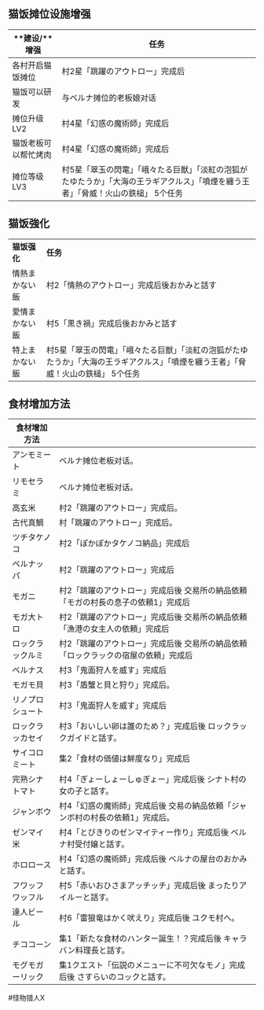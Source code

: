 ## 猫饭摊位设施增强

| **建设/****增强**    | **任务**                                                     |
| -------------------- | ------------------------------------------------------------ |
| 各村开启猫饭摊位     | 村2星「跳躍のアウトロー」完成后                              |
| 猫饭可以研发         | 与ベルナ摊位的老板娘对话                                     |
| 摊位升级LV2          | 村4星「幻惑の魔術師」完成后                                  |
| 猫饭老板可以帮忙烤肉 | 村4星「幻惑の魔術師」完成后                                  |
| 摊位等级LV3          | 村5星「翠玉の閃電」「峨々たる巨獣」「淡紅の泡狐がたゆたうか」「大海の王ラギアクルス」「噴煙を纏う王者」「脅威！火山の鉄槌」 5个任务 |

## 猫饭強化

|                |                                                              |
| -------------- | ------------------------------------------------------------ |
| **猫饭强化**   | **任务**                                                     |
| 情熱まかない飯 | 村2「情熱のアウトロー」完成后後おかみと話す                  |
| 愛情まかない飯 | 村5「黒き禍」完成后後おかみと話す                            |
| 特上まかない飯 | 村5星「翠玉の閃電」「峨々たる巨獣」「淡紅の泡狐がたゆたうか」「大海の王ラギアクルス」「噴煙を纏う王者」「脅威！火山の鉄槌」 5个任务 |

##  食材增加方法

| **食材增加方法** |                                                              |
| ---------------- | ------------------------------------------------------------ |
| アンモミート     | ベルナ摊位老板对话。                                         |
| リモセラミ       | ベルナ摊位老板对话。                                         |
| 高玄米           | 村2「跳躍のアウトロー」完成后。                              |
| 古代真鯛         | 村「跳躍のアウトロー」完成后。                               |
| ツチタケノコ     | 村2「ぽかぽかタケノコ納品」完成后                            |
| ベルナッパ       | 村2「跳躍のアウトロー」完成后                                |
| モガニ           | 村2「跳躍のアウトロー」完成后後   交易所の納品依頼「モガの村長の息子の依頼1」完成后 |
| モガ大トロ       | 村2「跳躍のアウトロー」完成后後   交易所の納品依頼「漁港の女主人の依頼」完成后 |
| ロックラックルミ | 村2「跳躍のアウトロー」完成后後   交易所の納品依頼「ロックラックの宿屋の依頼」完成后 |
| ベルナス         | 村3「鬼面狩人を威す」完成后                                  |
| モガモ貝         | 村3「盾蟹と貝と狩り」完成后。                                |
| リノプロシュート | 村3「鬼面狩人を威す」完成后                                  |
| ロックラッカセイ | 村3「おいしい卵は誰のため？」完成后後   ロックラックガイドと話す。 |
| サイコロミート   | 集2「食材の価値は鮮度なり」完成后                            |
| 完熟シナトマト   | 村4「ぎょーしょーしゅぎょー」完成后後   シナト村の女の子と話す。 |
| ジャンボウ       | 村4「幻惑の魔術師」完成后後   交易の納品依頼「ジャンボ村の村長の依頼1」完成后。 |
| ゼンマイ米       | 村4「とびきりのゼンマイティー作り」完成后後   ベルナ村受付嬢と話す。 |
| ホロロース       | 村4「幻惑の魔術師」完成后後   ベルナの屋台のおかみと話す。   |
| フワッフワッフル | 村5「赤いおひさまアッチッチ」完成后後   まったりアイルーと話す。 |
| 達人ビール       | 村6「雷狼竜はかく吠えり」完成后後   ユクモ村へ。             |
| チココーン       | 集1「新たな食材のハンター誕生！？完成后後   キャラバン料理長と話す。 |
| モグモガーリック | 集1クエスト「伝説のメニューに不可欠なモノ」完成后後   さすらいのコックと話す。 |

 



#怪物猎人X
